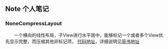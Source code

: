 ## Note 个人笔记 
### NoneCompressLayout 
&#8195;&#8195;一个横向的线性布局，子View进行水平居中，能够标记一个或者多个View优先显示完整，而压缩其他非标记项，
[代码地址](Note/src/main/java/com/summer/note/widget/NoneCompressLayout.java)，详细说明见[简书地址](https://www.jianshu.com/p/ac86cad2a2fb)
